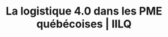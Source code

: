 ---
title: "La logistique 4.0 dans les PME québécoises | IILQ"
description: "Nous présenterons le concept d'usine 4.0 et nous expliquerons pourquoi la logistique avancée dite 4.0 sera au cœur des enjeux de productivité et de rentabilité des entreprises. Nous voulons entreprendre avec vous une démarche de réflexion ou encore de passer à l'action."
draft: false
layout: conferences
image: /img/conference-logistic.jpg
titre: Conférence
blocks:
  - text: >-
      Dans le cadre de cette conférence, nous allons présenter le concept d’usine 4.0 et les changements technologiques et organisationnels que cela implique.  Nous allons aussi aborder la progression du commerce électronique et les impacts de plus en plus importants de ce phénomène sur les distributeurs, les commerces de détail et aussi sur les entreprises manufacturières du Québec.  De même, nous expliquerons pourquoi la logistique avancée (4.0) va être au cœur des enjeux de productivité et de rentabilité des entreprises.  Une partie de la présentation portera sur la situation des entreprises, comment sont gérées les fonctions logistiques et quelles sont les technologies les plus couramment utilisées.  Puis, le cheminement vers l’adoption de ces technologies sera présenté à l’auditoire.  Devenir une entreprise 4.0 est une question de faire les choses par étape en tenant compte de la situation de son entreprise.  Nous exposerons plusieurs exemples d’entreprises qui ont pris ce virage et qui cheminent progressivement dans cette démarche.   Enfin, nous verrons que toutes ces nouvelles technologies exigent de plus en plus de transparence au sein d’une chaîne de valeur afin de satisfaire aux exigences grandissantes des clients, des consommateurs.
            

      Pour la suite, nous proposerons plusieurs avenues permettant aux entreprises d’entreprendre une démarche de réflexion ou de passer à l’action.
  - text: >-
      Cette conférence sera gratuite et offerte sous forme de déjeuner-causerie où les gens seront conviés pour 7h30 afin de pouvoir les libérer pour 8h45.  Si vous êtes intéressés à faire bénéficier de cette conférence aux membres de votre organisation, contactez-nous et il nous fera un plaisir de l’organiser avec vous.
      

      **Vous désirez vous inscrire à cette conférence ?**
---